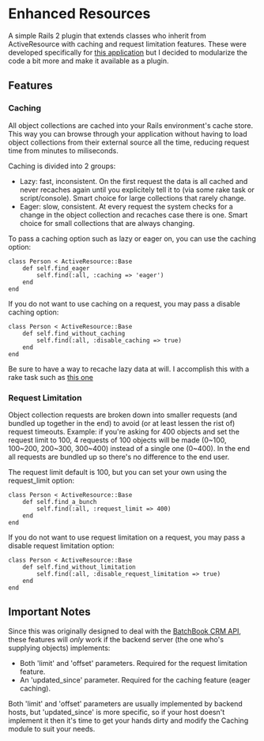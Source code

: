 Enhanced Resources
==================
A simple Rails 2 plugin that extends classes who inherit from ActiveResource with caching and request limitation features. These were developed specifically for [this application](http://github.com/sdale/bblue_crm) but I decided to modularize the code a bit more and make it available as a plugin.

Features
--------

### Caching
All object collections are cached into your Rails environment's cache store. This way you can browse through your application without having to load object collections from their external source all the time, reducing request time from minutes to miliseconds.

Caching is divided into 2 groups:
* Lazy: fast, inconsistent. On the first request the data is all cached and never recaches again until you explicitely tell it to (via some rake task or script/console). Smart choice for large collections that rarely change.
* Eager: slow, consistent. At every request the system checks for a change in the object collection and recaches case there is one. Smart choice for small collections that are always changing.

To pass a caching option such as lazy or eager on, you can use the caching option:

	class Person < ActiveResource::Base
		def self.find_eager
			self.find(:all, :caching => 'eager')
		end
	end

If you do not want to use caching on a request, you may pass a disable caching option:

	class Person < ActiveResource::Base
		def self.find_without_caching
			self.find(:all, :disable_caching => true)
		end
	end

Be sure to have a way to recache lazy data at will. I accomplish this with a rake task such as [this one](http://github.com/sdale/bblue_crm/blob/master/lib/tasks/recache.rake)

### Request Limitation
Object collection requests are broken down into smaller requests (and bundled up together in the end) to avoid (or at least lessen the rist of) request timeouts.
Example: if you're asking for 400 objects and set the request limit to 100, 4 requests of 100 objects will be made (0~100, 100~200, 200~300, 300~400) instead of a single one (0~400). In the end all requests are bundled up so there's no difference to the end user.

The request limit default is 100, but you can set your own using the request_limit option:

	class Person < ActiveResource::Base
		def self.find_a_bunch
			self.find(:all, :request_limit => 400)
		end
	end

If you do not want to use request limitation on a request, you may pass a disable request limitation option:

	class Person < ActiveResource::Base
		def self.find_without_limitation
			self.find(:all, :disable_request_limitation => true)
		end
	end

Important Notes
---------------
Since this was originally designed to deal with the [BatchBook CRM API](http://developer.batchblue.com/), these features will *only* work if the backend server (the one who's supplying objects) implements:
* Both 'limit' and 'offset' parameters. Required for the request limitation feature.
* An 'updated_since' parameter. Required for the caching feature (eager caching).

Both 'limit' and 'offset' parameters are usually implemented by backend hosts, but 'updated_since' is more specific, so if your host doesn't implement it then it's time to get your hands dirty and modify the Caching module to suit your needs.
